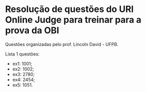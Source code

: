 # Resolução de questões do URI Online Judge para treinar para a prova da OBI
Questões organizadas pelo prof. Lincoln David - UFPB.

Lista 1 questões:

* ex1: 1001;
* ex2: 1002;
* ex3: 2780;
* ex4: 2454;
* ex5: 1051.

